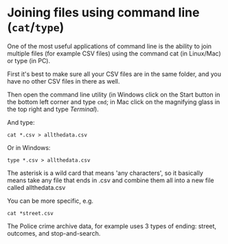 # Joining files using command line (`cat`/`type`)

One of the most useful applications of command line is the ability to join multiple files (for example CSV files) using the command cat (in Linux/Mac) or type (in PC).

First it's best to make sure all your CSV files are in the same folder, and you have no other CSV files in there as well.

Then open the command line utility (in Windows click on the Start button in the bottom left corner and type `cmd`; in Mac click on the magnifying glass in the top right and type *Terminal*).

And type:

`cat *.csv > allthedata.csv`

Or in Windows:

`type *.csv > allthedata.csv`

The asterisk is a wild card that means 'any characters', so it basically means take any file that ends in .csv and combine them all into a new file called allthedata.csv

You can be more specific, e.g. 

`cat *street.csv`

The Police crime archive data, for example uses 3 types of ending: street, outcomes, and stop-and-search.
